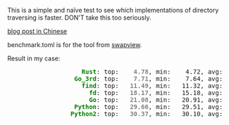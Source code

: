 This is a simple and naïve test to see which implementations of directory traversing is faster. DON'T take this too seriously.

[blog post in Chinese](https://blog.lilydjwg.me/2018/6/14/walk-a-directory-python-vs-go-vs-rust.212932.html)

benchmark.toml is for the tool from [swapview](https://github.com/lilydjwg/swapview).

Result in my case:

<pre>
<span style="color:green;font-weight:bold;">                    Rust</span>: top: <span style="color:gray;font-weight:bold;">   4.78</span>, min:    4.72, avg:    4.90, max:    5.46, mdev:    0.17, cnt:  20
<span style="color:green;font-weight:bold;">                  Go_3rd</span>: top: <span style="color:gray;font-weight:bold;">   7.71</span>, min:    7.64, avg:    7.79, max:    8.41, mdev:    0.16, cnt:  20
<span style="color:green;font-weight:bold;">                    find</span>: top: <span style="color:gray;font-weight:bold;">  11.49</span>, min:   11.32, avg:   11.76, max:   14.18, mdev:    0.59, cnt:  20
<span style="color:green;font-weight:bold;">                      fd</span>: top: <span style="color:gray;font-weight:bold;">  18.17</span>, min:   15.18, avg:   21.29, max:   29.94, mdev:    3.84, cnt:  20
<span style="color:green;font-weight:bold;">                      Go</span>: top: <span style="color:gray;font-weight:bold;">  21.08</span>, min:   20.91, avg:   21.28, max:   22.70, mdev:    0.37, cnt:  20
<span style="color:green;font-weight:bold;">                  Python</span>: top: <span style="color:gray;font-weight:bold;">  29.66</span>, min:   29.51, avg:   30.43, max:   35.84, mdev:    1.45, cnt:  20
<span style="color:green;font-weight:bold;">                 Python2</span>: top: <span style="color:gray;font-weight:bold;">  30.37</span>, min:   30.10, avg:   30.85, max:   33.15, mdev:    0.75, cnt:  20
</pre>
